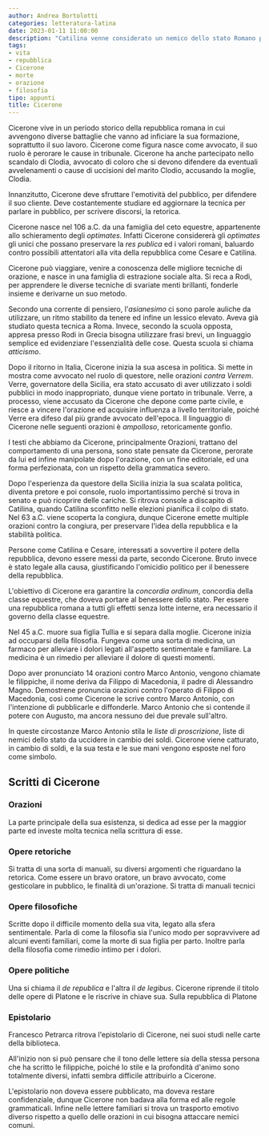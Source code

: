 ```yaml
---
author: Andrea Bortolotti
categories: letteratura-latina
date: 2023-01-11 11:00:00
description: "Catilina venne considerato un nemico dello stato Romano per aver ordito una congiura, analizziamo alcuni testi scritti dallo storico Sallustio."
tags:
- vita
- repubblica
- Cicerone
- morte
- orazione
- filosofia
tipo: appunti
title: Cicerone
---
```


Cicerone vive in un periodo storico della repubblica romana in cui avvengono diverse battaglie che vanno ad inficiare la sua formazione, soprattutto il suo lavoro. Cicerone come figura nasce come avvocato, il suo ruolo è perorare le cause in tribunale. Cicerone ha anche partecipato nello scandalo di Clodia, avvocato di coloro che si devono difendere da eventuali avvelenamenti o cause di uccisioni del marito Clodio, accusando la moglie, Clodia.

Innanzitutto, Cicerone deve sfruttare l'emotività del pubblico, per difendere il suo cliente. Deve costantemente studiare ed aggiornare la tecnica per parlare in pubblico, per scrivere discorsi, la retorica. 

Cicerone nasce nel 106 a.C. da una famiglia del ceto equestre, appartenente allo schieramento degli _optimates_. Infatti Cicerone considererà gli _optimates_ gli unici che possano preservare la _res publica_ ed i valori romani, baluardo contro possibili attentatori alla vita della repubblica come Cesare e Catilina.

Cicerone può viaggiare, venire a conoscenza delle migliore tecniche di orazione, e nasce in una famiglia di estrazione sociale alta. Si reca a Rodi, per apprendere le diverse tecniche di svariate menti brillanti, fonderle insieme e derivarne un suo metodo. 

Secondo una corrente di pensiero, l'_asianesimo_ ci sono parole auliche da utilizzare, un ritmo stabilito da tenere ed infine un lessico elevato. Aveva già studiato questa tecnica a Roma. Invece, secondo la scuola opposta, appresa presso Rodi in Grecia bisogna utilizzare frasi brevi, un linguaggio semplice ed evidenziare l'essenzialità delle cose. Questa scuola si chiama _atticismo_.

Dopo il ritorno in Italia, Cicerone inizia la sua ascesa in politica. Si mette in mostra come avvocato nel ruolo di questore, nelle orazioni _contra Verrem_. Verre, governatore della Sicilia, era stato accusato di aver utilizzato i soldi pubblici in modo inappropriato, dunque viene portato in tribunale. Verre, a processo, viene accusato da Cicerone che depone come parte civile, e riesce a vincere l'orazione ed acquisire influenza a livello territoriale, poiché Verre era difeso dal più grande avvocato dell'epoca. Il linguaggio di Cicerone nelle seguenti orazioni è _ampolloso_, retoricamente gonfio. 

I testi che abbiamo da Cicerone, principalmente Orazioni, trattano del comportamento di una persona, sono state pensate da Cicerone, perorate da lui ed infine manipolate dopo l'orazione, con un fine editoriale, ed una forma perfezionata, con un rispetto della grammatica severo. 

Dopo l'esperienza da questore della Sicilia inizia la sua scalata politica, diventa pretore e poi console, ruolo importantissimo perché si trova in senato e può ricoprire delle cariche. Si ritrova console a discapito di Catilina, quando Catilina sconfitto nelle elezioni pianifica il colpo di stato. Nel 63 a.C. viene scoperta la congiura, dunque Cicerone emette multiple orazioni contro la congiura, per preservare l'idea della repubblica e la stabilità politica. 

Persone come Catilina e Cesare, interessati a sovvertire il potere della repubblica, devono essere messi da parte, secondo Cicerone. Bruto invece è stato legale alla causa, giustificando l'omicidio politico per il benessere della repubblica.

L'obiettivo di Cicerone era garantire la _concordia ordinum_, concordia della classe equestre, che doveva portare al benessere dello stato. Per essere una repubblica romana a tutti gli effetti senza lotte interne, era necessario il governo della classe equestre. 

Nel 45 a.C. muore sua figlia Tullia e si separa dalla moglie. Cicerone inizia ad occuparsi della filosofia. Fungeva come una sorta di medicina, un farmaco per alleviare i dolori legati all'aspetto sentimentale e familiare. La medicina è un rimedio per alleviare il dolore di questi momenti.

Dopo aver pronunciato 14 orazioni contro Marco Antonio, vengono chiamate le filippiche, il nome deriva da Filippo di Macedonia, il padre di Alessandro Magno. Demostrene pronuncia orazioni contro l'operato di Filippo di Macedonia, così come Cicerone le scrive contro Marco Antonio, con l'intenzione di pubblicarle e diffonderle. Marco Antonio che si contende il potere con Augusto, ma ancora nessuno dei due prevale sull'altro. 

In queste circostanze Marco Antonio stila le _liste di proscrizione_, liste di nemici dello stato da uccidere in cambio dei soldi. Cicerone viene catturato, in cambio di soldi, e la sua testa e le sue mani vengono esposte nel foro come simbolo. 

## Scritti di Cicerone

### Orazioni

La parte principale della sua esistenza, si dedica ad esse per la maggior parte ed investe molta tecnica nella scrittura di esse. 

### Opere retoriche

Si tratta di una sorta di manuali, su diversi argomenti che riguardano la retorica. Come essere un bravo oratore, un bravo avvocato, come gesticolare in pubblico, le finalità di un'orazione. Si tratta di manuali tecnici

### Opere filosofiche

Scritte dopo il difficile momento della sua vita, legato alla sfera sentimentale. Parla di come la filosofia sia l'unico modo per sopravvivere ad alcuni eventi familiari, come la morte di sua figlia per parto. Inoltre parla della filosofia come rimedio intimo per i dolori. 

### Opere politiche

Una si chiama il _de republica_ e l'altra il _de legibus_. Cicerone riprende il titolo delle opere di Platone e le riscrive in chiave sua. Sulla repubblica di Platone

### Epistolario

Francesco Petrarca ritrova l'epistolario di Cicerone, nei suoi studi nelle carte della biblioteca. 

All'inizio non si può pensare che il tono delle lettere sia della stessa persona che ha scritto le filippiche, poiché lo stile e la profondità d'animo sono totalmente diversi, infatti sembra difficile attribuirlo a Cicerone. 

L'epistolario non doveva essere pubblicato, ma doveva restare confidenziale, dunque Cicerone non badava alla forma ed alle regole grammaticali. Infine nelle lettere familiari si trova un trasporto emotivo diverso rispetto a quello delle orazioni in cui bisogna attaccare nemici comuni. 